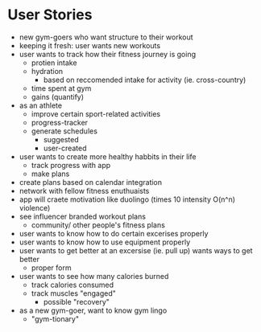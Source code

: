 # User Stories
- new gym-goers who want structure to their workout 
- keeping it fresh: user wants new workouts
- user wants to track how their fitness journey is going
    - protien intake
    - hydration 
        - based on reccomended intake for activity (ie. cross-country)
    - time spent at gym
    - gains (quantify)
- as an athlete
    - improve certain sport-related activities
    - progress-tracker
    - generate schedules
        - suggested
        - user-created
- user wants to create more healthy habbits in their life 
    - track progress with app
    - make plans 
- create plans based on calendar integration
- network with fellow fitness enuthuaists
- app will craete motivation like duolingo (times 10 intensity O(n^n) violence)
- see influencer branded workout plans
    - community/ other people's fitness plans
- user wants to know how to do certain excerises properly
- user wants to know how to use equipment properly
- user wants to get better at an excersise (ie. pull up) wants ways to get better
    - proper form
- user wants to see how many calories burned
    - track calories consumed
    - track muscles "engaged"
        - possible "recovery"
- as a new gym-goer, want to know gym lingo
    - "gym-tionary"